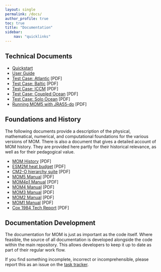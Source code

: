 ```yaml
---
layout: single
permalink: /docs/
author_profile: true
toc: true
title: "Documentation"
sidebar:
    nav: "quicklinks"
---
```


## Technical Documents

- [Quickstart](/docs/quick-start-guide/)
- [User Guide](/docs/userguide/)
- [Test Case: Atlantic](/assets/pdfs/testcase_atl_regional.pdf) [PDF]
- [Test Case: Baltic](/assets/pdfs/testcase_baltic.pdf)  [PDF]
- [Test Case: ICCM](/assets/pdfs/testcase_ICCM.pdf)   [PDF]
- [Test Case: Coupled Ocean](/assets/pdfs/testcase_ocean_cpld.pdf)    [PDF]
- [Test Case: Solo Ocean](/assets/pdfs/testcase_ocean_solo.pdf)    [PDF]
- [Running MOM5 with JRA55-do](/assets/pdfs/MOM5_JRA55do.pdf)    [PDF]


## Foundations and History

 The following documents provide a description of the physical, mathematical, numerical, and computational foundations for the various versions of MOM. There is also a document that gives a detailed account of MOM history. They are provided here partly for their historical relevance, as well as for their pedagogical value.

- [MOM History](/assets/pdfs/mom_history_2017.09.19.pdf)  [PDF]
- [ESM2M heat budget](/assets/pdfs/ESM2M_heat_budget.pdf)  [PDF]
- [CM2-O hierarchy suite](/assets/pdfs/CM2_O_suite_1990_tutorial_and_analysis.pdf)  [PDF]
- [MOM5 Manual](/assets/pdfs/MOM5_manual.pdf)   [PDF]
- [MOM4p1 Manual](/assets/pdfs/MOM4p1_manual.pdf)   [PDF]
- [MOM4 Manual](/assets/pdfs/MOM4_manual.pdf)   [PDF]
- [MOM3 Manual](/assets/pdfs/MOM3_manual.pdf)   [PDF]
- [MOM2 Manual](/assets/pdfs/MOM2_manual.pdf)   [PDF]
- [MOM1 Manual](/assets/pdfs/MOM1_manual.pdf)   [PDF]
- [Cox 1984 Tech Report](/assets/pdfs/Cox_1984_GFDL_Tech_Report_1.pdf)    [PDF]

## Documentation Development

 The documentation for MOM is just as important as the code itself. Where feasible, the source of all documentation is developed alongside the code within the main repository. This allows developers to keep it up to date as part of their regular work flow.

 If you find something incomplete, incorrect or incomprehensible, please report this as an issue on the <a href="https://github.com/mom-ocean/MOM5/issues">task tracker</a>.
